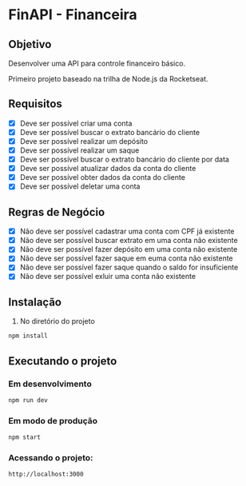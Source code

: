 # FinAPI - Financeira

## Objetivo

Desenvolver uma API para controle financeiro básico.

Primeiro projeto baseado na trilha de Node.js da Rocketseat.

## Requisitos

- [x] Deve ser possível criar uma conta
- [x] Deve ser possível buscar o extrato bancário do cliente
- [x] Deve ser possível realizar um depósito
- [x] Deve ser possível realizar um saque
- [x] Deve ser possível buscar o extrato bancário do cliente por data
- [x] Deve ser possível atualizar dados da conta do cliente
- [x] Deve ser possível obter dados da conta do cliente
- [x] Deve ser possível deletar uma conta

## Regras de Negócio

- [x] Não deve ser possível cadastrar uma conta com CPF já existente
- [x] Não deve ser possível buscar extrato em uma conta não existente
- [x] Não deve ser possível fazer depósito em uma conta não existente
- [x] Não deve ser possível fazer saque em euma conta não existente
- [x] Não deve ser possível fazer saque quando o saldo for insuficiente
- [x] Não deve ser possível exluir uma conta não existente

## Instalação

1. No diretório do projeto

```bash
npm install
```

## Executando o projeto

### Em desenvolvimento

```bash
npm run dev
```

### Em modo de produção

```bash
npm start
```

### Acessando o projeto:

```http
http://localhost:3000
```
